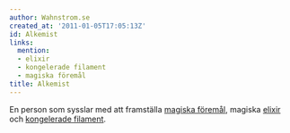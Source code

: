 ```yaml
---
author: Wahnstrom.se
created_at: '2011-01-05T17:05:13Z'
id: Alkemist
links:
  mention:
  - elixir
  - kongelerade filament
  - magiska föremål
title: Alkemist
---
```


En person som sysslar med att framställa [magiska föremål], magiska [elixir] och [kongelerade
filament].

  [magiska föremål]: magiska_föremål
  [elixir]: elixir
  [kongelerade filament]: kongelerade_filament